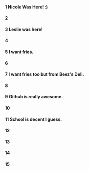 #### 1 Nicole Was Here! :)
#### 2
#### 3 Leslie was here!
#### 4
#### 5 I want fries. 
#### 6
#### 7 I want fries too but from Beez's Deli.
#### 8
#### 9 Github is really awesome.
#### 10
#### 11 School is decent I guess.
#### 12
#### 13
#### 14
#### 15